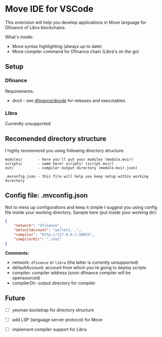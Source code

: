 # Move IDE for VSCode

This extension will help you develop applications in Move language for Dfinance of Libra blockchains.

What's inside:

- Move syntax highlighting (always up to date)
- Move compiler command for Dfinance chain (Libra's on the go)

## Setup

### Dfinance

Requirements:

- dncli - see [dfinance/dnode](https://github.com/dfinance/dnode) for releases and executables

### Libra

Currently unsupported

## Recomended directory structure

I highly recommend you using following directory structure:
```
modules/       - here you'll put your modules (module.mvir)
scripts/       - same here! scripts! (script.mvir)
out/           - compiler output directory (module.mvir.json)

.mvconfig.json - this file will help you keep setup within working directory
```

## Config file: .mvconfig.json

Not to mess up configurations and keep it simple I suggest you using config file inside your working directory.
Sample here (put inside your working dir):

```json
{
    "network": "dfinance",
    "defaultAccount": "wallet1...",
    "compiler": "http://127.0.0.1:50053",
    "compilerDir": "./out"
}
```

**Comments:**
- network: `dfinance` or `libra` (the latter is currently unsupported)
- defaultAccount: account from which you're going to deploy scripts
- compiler: compiler address (soon dfinance compiler will be opensourced)
- compilerDir: output directory for compiler

## Future

- [ ] yeoman bootstrap for directory structure
- [ ] add LSP (language server protocol) for Move
- [ ] implement compiler support for Libra


